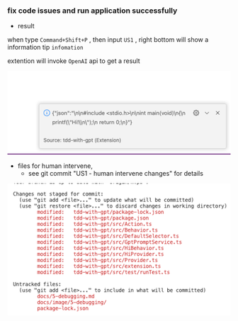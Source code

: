 ### fix code issues and run application successfully


* result

when type `Command+Shift+P` , then input `US1` ,  right bottom will show a information tip `infomation` 

extention will invoke `OpenAI` api to get a result

![1681959571453](image/5-debugging/1681959571453.png)

* files for human intervene,
  * see git commit "US1 - human intervene changes" for details


![1681959727832](image/5-debugging/1681959727832.png)
